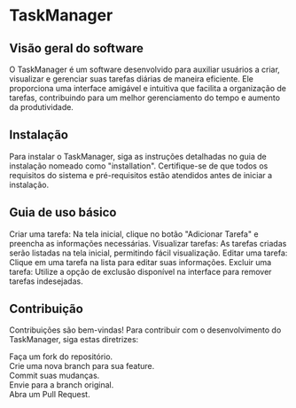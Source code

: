 # TaskManager
## Visão geral do software
O TaskManager é um software desenvolvido para auxiliar usuários a criar, visualizar e gerenciar suas tarefas diárias de maneira eficiente. Ele proporciona uma interface amigável e intuitiva que facilita a organização de tarefas, contribuindo para um melhor gerenciamento do tempo e aumento da produtividade.

## Instalação
Para instalar o TaskManager, siga as instruções detalhadas no guia de instalação nomeado como "installation". Certifique-se de que todos os requisitos do sistema e pré-requisitos estão atendidos antes de iniciar a instalação.

## Guia de uso básico
Criar uma tarefa: Na tela inicial, clique no botão "Adicionar Tarefa" e preencha as informações necessárias.
Visualizar tarefas: As tarefas criadas serão listadas na tela inicial, permitindo fácil visualização.
Editar uma tarefa: Clique em uma tarefa na lista para editar suas informações.
Excluir uma tarefa: Utilize a opção de exclusão disponível na interface para remover tarefas indesejadas.

## Contribuição
Contribuições são bem-vindas! Para contribuir com o desenvolvimento do TaskManager, siga estas diretrizes:

Faça um fork do repositório.  
Crie uma nova branch para sua feature.  
Commit suas mudanças.  
Envie para a branch original.  
Abra um Pull Request.  
